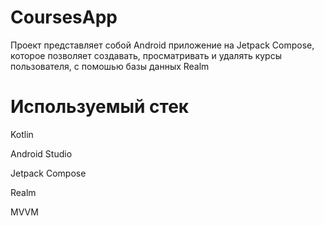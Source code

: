 # CoursesApp

Проект представляет собой Android приложение на Jetpack Compose, которое позволяет создавать, просматривать и удалять курсы пользователя, с помошью базы данных Realm

# Используемый стек
Kotlin

Android Studio

Jetpack Compose

Realm

MVVM
